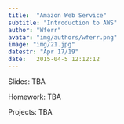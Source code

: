```yaml
---
title:  "Amazon Web Service"
subtitle: "Introduction to AWS"
author: "Wferr"
avatar: "img/authors/wferr.png"
image: "img/21.jpg"
datestr: "Apr 17/19"
date:   2015-04-5 12:12:12
---
```


Slides: TBA

Homework: TBA

Projects: TBA
